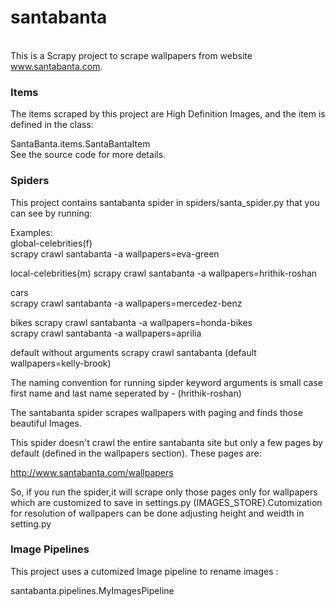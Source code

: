 
**<h1>santabanta</h1>**    
This is a Scrapy project to scrape wallpapers from website www.santabanta.com.  

**<h3>Items</h3>**    

The items scraped by this project are High Definition Images, and the item is defined in the class:  

SantaBanta.items.SantaBantaItem  
See the source code for more details.      

**<h3>Spiders</h3>**    

This project contains santabanta spider in spiders/santa_spider.py that you can see by running:   

Examples:   
global-celebrities(f)    
scrapy crawl santabanta -a wallpapers=eva-green   

local-celebrities(m)
scrapy crawl santabanta -a wallpapers=hrithik-roshan   
   
cars  
scrapy crawl santabanta -a wallpapers=mercedez-benz  

bikes 
scrapy crawl santabanta -a wallpapers=honda-bikes  
scrapy crawl santabanta -a wallpapers=aprilia   

default without arguments
scrapy crawl santabanta (default wallpapers=kelly-brook)


The naming convention for running sipder keyword arguments is small case first name and last name seperated by - (hrithik-roshan)    

The santabanta spider scrapes wallpapers with paging and finds those beautiful Images.     

This spider doesn't crawl the entire santabanta site but only a few pages by default (defined in the wallpapers section).   These pages are:    

http://www.santabanta.com/wallpapers    

So, if you run the spider,it will scrape only those pages only for wallpapers which are customized to save in settings.py (IMAGES_STORE).Cutomization for resolution of wallpapers can be done adjusting height and weidth in setting.py   

**<h3>Image Pipelines</h3>**      

This project uses a cutomized Image pipeline to rename images :    

santabanta.pipelines.MyImagesPipeline    
